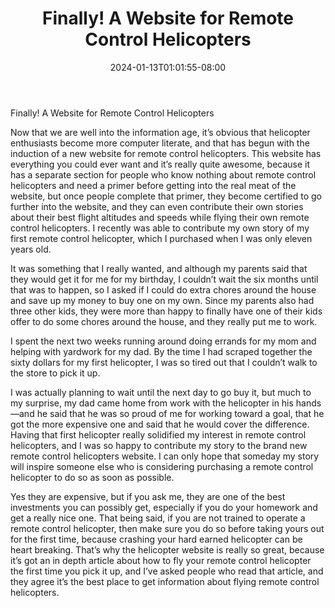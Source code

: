﻿---
title: "Finally! A Website for Remote Control Helicopters"
date: 2024-01-13T01:01:55-08:00
description: "remote control helicopters Tips for Web Success"
featured_image: "/images/remote control helicopters.jpg"
tags: ["remote control helicopters"]
---

Finally! A Website for Remote Control Helicopters

Now that we are well into the information age, it’s obvious that helicopter enthusiasts become more computer literate, and that has begun with the induction of a new website for remote control helicopters.  This website has everything you could ever want and it’s really quite awesome, because it has a separate section for people who know nothing about remote control helicopters and need a primer before getting into the real meat of the website, but once people complete that primer, they become certified to go further into the website, and they can even contribute their own stories about their best flight altitudes and speeds while flying their own remote control helicopters.  I recently was able to contribute my own story of my first remote control helicopter, which I purchased when I was only eleven years old.

It was something that I really wanted, and although my parents said that they would get it for me for my birthday, I couldn’t wait the six months until that was to happen, so I asked if I could do extra chores around the house and save up my money to buy one on my own.  Since my parents also had three other kids, they were more than happy to finally have one of their kids offer to do some chores around the house, and they really put me to work.

I spent the next two weeks running around doing errands for my mom and helping with yardwork for my dad.  By the time I had scraped together the sixty dollars for my first helicopter, I was so tired out that I couldn’t walk to the store to pick it up.

I was actually planning to wait until the next day to go buy it, but much to my surprise, my dad came home from work with the helicopter in his hands—and he said that he was so proud of me for working toward a goal, that he got the more expensive one and said that he would cover the difference.  Having that first helicopter really solidified my interest in remote control helicopters, and I was so happy to contribute my story to the brand new remote control helicopters website.  I can only hope that someday my story will inspire someone else who is considering purchasing a remote control helicopter to do so as soon as possible.

Yes they are expensive, but if you ask me, they are one of the best investments you can possibly get, especially if you do your homework and get a really nice one.  That being said, if you are not trained to operate a remote control helicopter, then make sure you do so before taking yours out for the first time, because crashing your hard earned helicopter can be heart breaking.  That’s why the helicopter website is really so great, because it’s got an in depth article about how to fly your remote control helicopter the first time you pick it up, and I’ve asked people who read that article, and they agree it’s the best place to get information about flying remote control helicopters.
